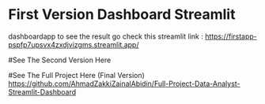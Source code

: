 # First Version Dashboard Streamlit
dashboardapp to see the result go check this streamlit link : https://firstapp-pspfp7upsvx4zxdjvizgms.streamlit.app/

#See The Second Version Here


#See The Full Project Here (Final Version)
https://github.com/AhmadZakkiZainalAbidin/Full-Project-Data-Analyst-Streamlit-Dashboard

